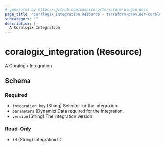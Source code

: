 ```yaml
---
# generated by https://github.com/hashicorp/terraform-plugin-docs
page_title: "coralogix_integration Resource - terraform-provider-coralogix"
subcategory: ""
description: |-
  A Coralogix Integration
---
```


# coralogix_integration (Resource)

A Coralogix Integration



<!-- schema generated by tfplugindocs -->
## Schema

### Required

- `integration_key` (String) Selector for the integration.
- `parameters` (Dynamic) Data required for the integration.
- `version` (String) The integration version

### Read-Only

- `id` (String) Integration ID.

